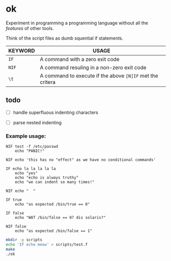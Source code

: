 # ok

Experiment in programming a programming language without all the *features* of other tools.

Think of the script files as dumb squential if statements.


| KEYWORD | USAGE   |
|---------|---------|
| `IF`    | A command with a zero exit code |
| `NIF`   | A command resuling in a non-zero exit code |
| `\t`    | A command to execute if the above `[N]IF` met the critera |

## todo

- [ ] handle superfluous indenting characters
- [ ] parse nested indenting


### Example usage:
```text
NIF test -f /etc/passwd
	echo "PANIC!"

NIF echo 'this has no "effect" as we have no conditional commands'

IF echo la la la la la
	echo "yes"
	echo "echo is always truthy"
	echo "we can indent so many times!"

NIF echo "	"

IF true
	echo "as expected /bin/true == 0"

IF false
	echo "WAT /bin/false == 0? dis solaris?"

NIF false
	echo "as expected /bin/false == 1"

```

```bash
mkdir -p scripts
echo 'IF echo meow' > scripts/test.f
make
./ok
```
